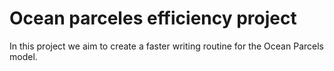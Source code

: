 # Ocean parceles efficiency project
In this project we aim to create a faster writing routine for the Ocean 
Parcels model.


